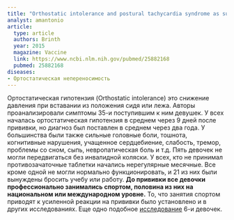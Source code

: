 ```yaml
---
title: "Orthostatic intolerance and postural tachycardia syndrome as suspected adverse effects of vaccination against human papilloma virus"
analyst: amantonio
article:
  type: article
  authors: Brinth
  year: 2015
  magazine: Vaccine
  link: https://www.ncbi.nlm.nih.gov/pubmed/25882168
  pubmed: 25882168
diseases:
- Ортостатическая непереносимость
---
```


Ортостатическая гипотензия (Orthostatic intolerance) это снижение давления при вставании из положения сидя или лежа. Авторы проанализировали симптомы 35-и поступившим к ним девушек. У всех началась ортостатическая гипотензия в среднем через 9 дней после прививки, но диагноз был поставлен в среднем через два года. У большинства были также сильные головные боли, тошнота, когнитивные нарушения, учащенное сердцебиение, слабость, тремор, проблемы со сном, сыпь, невропатическая боль и т.д. Пять девочек не могли передвигаться без инвалидной коляски. У всех, кто не принимал противозачаточные таблетки начались нерегулярные месячные. Все кроме одной не могли нормально функционировать, и 21 из них были вынуждены бросить учебу или работу.
**До прививки все девочки профессионально занимались спортом, половина из них на национальном или международном уровне.**
То, что занятия спортом приводят к усиленной реакции на прививки было установлено и в других исследованиях.
Еще одно подобное [исследование](https://www.ncbi.nlm.nih.gov/pubmed/24102827) 6-и девочек.
